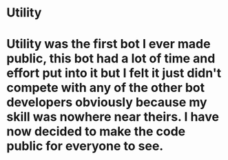 # Utility

# Utility was the first bot I ever made public, this bot had a lot of time and effort put into it but I felt it just didn't compete with any of the other bot developers obviously because my skill was nowhere near theirs. I have now decided to make the code public for everyone to see.
